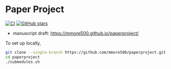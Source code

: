 # Paper Project

[![CI](https://github.com/mmore500/paperproject/actions/workflows/ci.yaml/badge.svg)](https://github.com/mmore500/paperproject/actions/workflows/ci.yaml)
[![GitHub stars](https://img.shields.io/github/stars/mmore500/paperproject.svg?style=flat-square&logo=github&label=Stars&logoColor=white)](https://github.com/mmore500/paperproject)

- manuscript draft: <https://mmore500.github.io/paperproject/>

To set up locally,
```bash
git clone --single-branch https://github.com/mmore500/paperproject.git
cd paperproject
./submodules.sh
```
